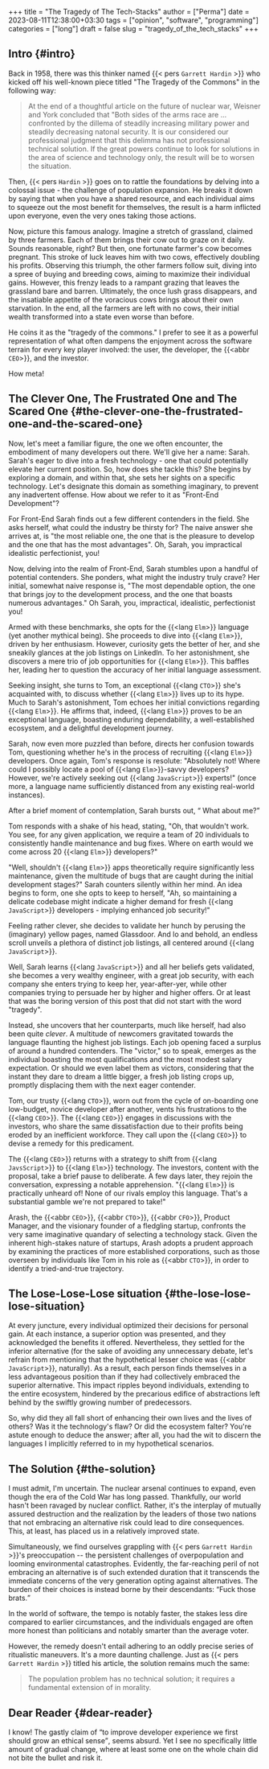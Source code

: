 +++
title = "The Tragedy of The Tech-Stacks"
author = ["Perma"]
date = 2023-08-11T12:38:00+03:30
tags = ["opinion", "software", "programming"]
categories = ["long"]
draft = false
slug = "tragedy_of_the_tech_stacks"
+++

## Intro {#intro}

Back in 1958, there was this thinker named {{< pers `Garrett Hardin` >}} who kicked off his well-known piece titled "The Tragedy of the Commons" in the following way:

> At the end of a thoughtful article on the future of nuclear war, Weisner and York concluded that "Both sides of the arms race are ... confronted by the dillema of steadily increasing military power and steadily decreasing natonal security. It is our considered our professional judgment that this delimma has not professional technical solution. If the great powers continue to look for solutions in the area of science and technology only, the result will be to worsen the situation.

Then, {{< pers `Hardin` >}} goes on to rattle the foundations by delving into a colossal issue - the challenge of population expansion. He breaks it down by saying that when you have a shared resource, and each individual aims to squeeze out the most benefit for themselves, the result is a harm inflicted upon everyone, even the very ones taking those actions.

Now, picture this famous analogy. Imagine a stretch of grassland, claimed by three farmers. Each of them brings their cow out to graze on it daily. Sounds reasonable, right? But then, one fortunate farmer's cow becomes pregnant. This stroke of luck leaves him with two cows, effectively doubling his profits. Observing this triumph, the other farmers follow suit, diving into a spree of buying and breeding cows, aiming to maximize their individual gains. However, this frenzy leads to a rampant grazing that leaves the grassland bare and barren. Ultimately, the once lush grass disappears, and the insatiable appetite of the voracious cows brings about their own starvation. In the end, all the farmers are left with no cows, their initial wealth transformed into a state even worse than before.

He coins it as the "tragedy of the commons." I prefer to see it as a powerful representation of what often dampens the enjoyment across the software terrain for every key player involved: the user, the developer, the {{<abbr `CEO`>}}, and the investor.

How meta!

## The Clever One, The Frustrated One and The Scared One {#the-clever-one-the-frustrated-one-and-the-scared-one}

Now, let's meet a familiar figure, the one we often encounter, the embodiment of many developers out there. We'll give her a name: Sarah. Sarah's eager to dive into a fresh technology - one that could potentially elevate her current position. So, how does she tackle this? She begins by exploring a domain, and within that, she sets her sights on a specific technology. Let's designate this domain as something imaginary, to prevent any inadvertent offense. How about we refer to it as "Front-End Development"?

For Front-End Sarah finds out a few different contenders in the field. She asks herself, what could the industry be thirsty for? The naive answer she arrives at, is "the most reliable one, the one that is the pleasure to develop and the one that has the most advantages". Oh, Sarah, you impractical idealistic perfectionist, you!

Now, delving into the realm of Front-End, Sarah stumbles upon a handful of potential contenders. She ponders, what might the industry truly crave? Her initial, somewhat naive response is, "The most dependable option, the one that brings joy to the development process, and the one that boasts numerous advantages." Oh Sarah, you, impractical, idealistic, perfectionist you!

Armed with these benchmarks, she opts for the {{<lang `Elm`>}} language (yet another mythical being). She proceeds to dive into {{<lang `Elm`>}}, driven by her enthusiasm. However, curiosity gets the better of her, and she sneakily glances at the job listings on LinkedIn. To her astonishment, she discovers a mere trio of job opportunities for {{<lang `Elm`>}}. This baffles her, leading her to question the accuracy of her initial language assessment.

Seeking insight, she turns to Tom, an exceptional {{<lang `CTO`>}} she's acquainted with, to discuss whether {{<lang `Elm`>}} lives up to its hype. Much to Sarah's astonishment, Tom echoes her initial convictions regarding {{<lang `Elm`>}}. He affirms that, indeed, {{<lang `Elm`>}} proves to be an exceptional language, boasting enduring dependability, a well-established ecosystem, and a delightful development journey.

Sarah, now even more puzzled than before, directs her confusion towards Tom, questioning whether he's in the process of recruiting {{<lang `Elm`>}} developers. Once again, Tom's response is resolute: "Absolutely not! Where could I possibly locate a pool of {{<lang `Elm`>}}-savvy developers? However, we're actively seeking out {{<lang `JavaScript`>}} experts!" (once more, a language name sufficiently distanced from any existing real-world instances).

After a brief moment of contemplation, Sarah bursts out, <q cite="sarah"> What about me?</q>

Tom responds with a shake of his head, stating, "Oh, that wouldn't work. You see, for any given application, we require a team of 20 individuals to consistently handle maintenance and bug fixes. Where on earth would we come across 20 {{<lang `Elm`>}} developers?"

"Well, shouldn't {{<lang `Elm`>}} apps theoretically require significantly less maintenance, given the multitude of bugs that are caught during the initial development stages?" Sarah counters silently within her mind. An idea begins to form, one she opts to keep to herself, "Ah, so maintaining a delicate codebase might indicate a higher demand for fresh {{<lang `JavaScript`>}} developers - implying enhanced job security!"

Feeling rather clever, she decides to validate her hunch by perusing the (imaginary) yellow pages, named Glassdoor. And lo and behold, an endless scroll unveils a plethora of distinct job listings, all centered around {{<lang `JavaScript`>}}.

Well, Sarah learns {{<lang `JavaScript`>}} and all her beliefs gets validated, she becomes a very wealthy engineer, with a great job security, with each company she enters trying to keep her, year-after-yer, while other companies trying to persuade her by higher and higher offers. Or at least that was the boring version of this post that did not start with the word "tragedy".

Instead, she uncovers that her counterparts, much like herself, had also been quite _clever_. A multitude of newcomers gravitated towards the language flaunting the highest job listings. Each job opening faced a surplus of around a hundred contenders. The "victor," so to speak, emerges as the individual boasting the most qualifications and the most modest salary expectation. Or should we even label them as victors, considering that the instant they dare to dream a little bigger, a fresh job listing crops up, promptly displacing them with the next eager contender.

Tom, our trusty {{<lang `CTO`>}}, worn out from the cycle of on-boarding one low-budget, novice developer after another, vents his frustrations to the {{<lang `CEO`>}}. The {{<lang `CEO`>}} engages in discussions with the investors, who share the same dissatisfaction due to their profits being eroded by an inefficient workforce. They call upon the {{<lang `CEO`>}} to devise a remedy for this predicament.

The {{<lang `CEO`>}} returns with a strategy to shift from {{<lang `JavsScript`>}} to {{<lang `Elm`>}} technology. The investors, content with the proposal, take a brief pause to deliberate. A few days later, they rejoin the conversation, expressing a notable apprehension. "{{<lang `Elm`>}} is practically unheard of! None of our rivals employ this language. That's a substantial gamble we're not prepared to take!"

Arash, the {{<abbr `CEO`>}}, {{<abbr `CTO`>}}, {{<abbr `CFO`>}}, Product Manager, and the visionary founder of a fledgling startup, confronts the very same imaginative quandary of selecting a technology stack. Given the inherent high-stakes nature of startups, Arash adopts a prudent approach by examining the practices of more established corporations, such as those overseen by individuals like Tom in his role as {{<abbr `CTO`>}}, in order to identify a tried-and-true trajectory.

## The Lose-Lose-Lose situation {#the-lose-lose-lose-situation}

At every juncture, every individual optimized their decisions for personal gain. At each instance, a superior option was presented, and they acknowledged the benefits it offered. Nevertheless, they settled for the inferior alternative (for the sake of avoiding any unnecessary debate, let's refrain from mentioning that the hypothetical lesser choice was {{<abbr `JavaScript`>}}, naturally). As a result, each person finds themselves in a less advantageous position than if they had collectively embraced the superior alternative. This impact ripples beyond individuals, extending to the entire ecosystem, hindered by the precarious edifice of abstractions left behind by the swiftly growing number of predecessors.

So, why did they all fall short of enhancing their own lives and the lives of others? Was it the technology's flaw? Or did the ecosystem falter? You're astute enough to deduce the answer; after all, you had the wit to discern the languages I implicitly referred to in my hypothetical scenarios.

## The Solution {#the-solution}

I must admit, I'm uncertain. The nuclear arsenal continues to expand, even though the era of the Cold War has long passed. Thankfully, our world hasn't been ravaged by nuclear conflict. Rather, it's the interplay of mutually assured destruction and the realization by the leaders of those two nations that not embracing an alternative risk could lead to dire consequences. This, at least, has placed us in a relatively improved state.

Simultaneously, we find ourselves grappling with {{< pers `Garrett Hardin` >}}'s preoccupation -- the persistent challenges of overpopulation and looming environmental catastrophes. Evidently, the far-reaching peril of not embracing an alternative is of such extended duration that it transcends the immediate concerns of the very generation opting against alternatives. The burden of their choices is instead borne by their descendants: <q cite="Current Generation">Fuck those brats.</q>

In the world of software, the tempo is notably faster, the stakes less dire compared to earlier circumstances, and the individuals engaged are often more honest than politicians and notably smarter than the average voter.

However, the remedy doesn't entail adhering to an oddly precise series
of ritualistic maneuvers. It's a more daunting challenge. Just as
{{< pers `Garrett Hardin` >}} titled his article, the solution remains much the same:

> The population problem has no technical solution; it requires a fundamental extension of in morality.

## Dear Reader {#dear-reader}

I know! The gastly claim of <q cite="me">to improve developer experience we first should grow an ethical sense</q>, seems absurd. Yet I see no specifically little amount of gradual change, where at least some one on the whole chain did not bite the bullet and risk it.
